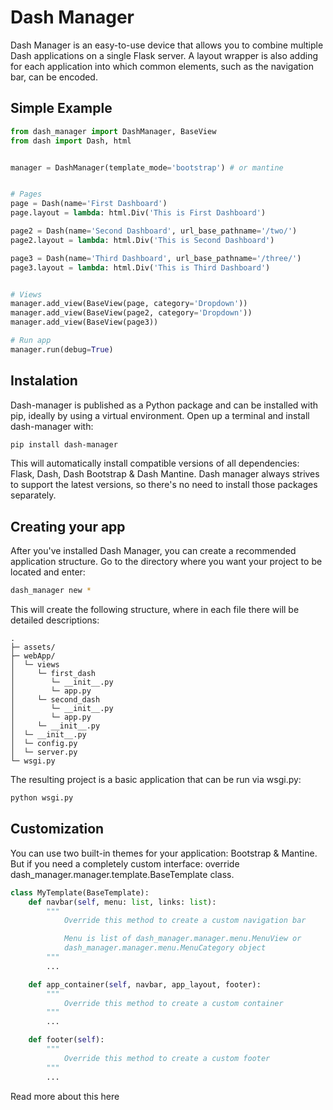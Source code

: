 # Dash Manager

Dash Manager is an easy-to-use device that allows you to combine multiple Dash applications on a single Flask server. 
A layout wrapper is also adding for each application into which common elements, such as the navigation bar, can be encoded.

## Simple Example

```python
from dash_manager import DashManager, BaseView
from dash import Dash, html


manager = DashManager(template_mode='bootstrap') # or mantine


# Pages
page = Dash(name='First Dashboard')
page.layout = lambda: html.Div('This is First Dashboard')

page2 = Dash(name='Second Dashboard', url_base_pathname='/two/')
page2.layout = lambda: html.Div('This is Second Dashboard')

page3 = Dash(name='Third Dashboard', url_base_pathname='/three/')
page3.layout = lambda: html.Div('This is Third Dashboard')


# Views
manager.add_view(BaseView(page, category='Dropdown'))
manager.add_view(BaseView(page2, category='Dropdown'))
manager.add_view(BaseView(page3))

# Run app
manager.run(debug=True)
```


## Instalation

Dash-manager is published as a Python package and can be installed with pip, ideally by using a virtual environment. 
Open up a terminal and install dash-manager with:

```bash
pip install dash-manager
```

This will automatically install compatible versions of all dependencies: Flask, Dash, Dash Bootstrap & Dash Mantine. 
Dash manager always strives to support the latest versions, so there's no need to install those packages separately.


## Creating your app

After you've installed Dash Manager, you can create a recommended application structure. Go to the directory where you want your project to be located and enter:

```bash
dash_manager new *
```

This will create the following structure, where in each file there will be detailed descriptions:

```
.
├─ assets/
├─ webApp/
│  └─ views
│     └─ first_dash
│        └─ __init__.py
│        └─ app.py
│     └─ second_dash
│        └─ __init__.py
│        └─ app.py
│     └─ __init__.py
│  └─ __init__.py
│  └─ config.py
│  └─ server.py
└─ wsgi.py
```

The resulting project is a basic application that can be run via wsgi.py:

```bash
python wsgi.py
```


## Customization

You can use two built-in themes for your application: Bootstrap & Mantine. But if you need a 
completely custom interface: override dash_manager.manager.template.BaseTemplate class.


```python
class MyTemplate(BaseTemplate):
    def navbar(self, menu: list, links: list):
        """
            Override this method to create a custom navigation bar

            Menu is list of dash_manager.manager.menu.MenuView or 
            dash_manager.manager.menu.MenuCategory object
        """
        ...

    def app_container(self, navbar, app_layout, footer):
        """
            Override this method to create a custom container
        """
        ...

    def footer(self):
        """
            Override this method to create a custom footer
        """
        ...

```

Read more about this here
